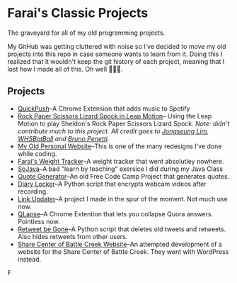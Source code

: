 # Farai's Classic Projects
The graveyard for all of my old programming projects.

My GitHub was getting cluttered with noise so I've decided to move my old projects into this repo in case someone wants to learn from it. Doing this I realized that it wouldn't keep the git history of each project, meaning that I lost how I made all of this. Oh well 🤷🏾‍♂️.

## Projects
* [QuickPush](https://github.com/fgandiya/farais-classic-projects/tree/master/QuickPush)&ndash;A Chrome Extension that adds music to Spotify
* [Rock Paper Scissors Lizard Spock in Leap Motion](https://github.com/fgandiya/farais-classic-projects/tree/master/rpsls-lm)&ndash; Using the Leap Motion to play Sheldon's Rock Paper Scissors Lizard Spock. *Note: didn't contribute much to this project. All credit goes to [Jongseung Lim](https://github.com/penandlim), [WHSBotBall](https://github.com/WHSBotball) and [Bruno Penetti](https://github.com/bpeynetti).*
* [My Old Personal Website](https://github.com/fgandiya/farais-classic-projects/tree/master/fgandiya.github.io-old)&ndash;This is one of the many redesigns I've done while coding.
* [Farai's Weight Tracker](https://github.com/fgandiya/farais-classic-projects/tree/master/fwt)&ndash;A weight tracker that went absolutley nowhere.
* [SoJava](https://github.com/fgandiya/farais-classic-projects/tree/master/SoJava)&ndash;A bad "learn by teaching" exersice I did during my Java Class
* [Quote Generator](https://github.com/fgandiya/farais-classic-projects/tree/master/Quote-Generator)&ndash;An old Free Code Camp Project that generates quotes.
* [Diary Locker](https://github.com/fgandiya/farais-classic-projects/tree/master/diary-locker)&ndash;A Python script that encrypts webcam videos after recording.
* [Link Updater](https://github.com/fgandiya/farais-classic-projects/tree/master/link-updater)&ndash;A project I made in the spur of the moment. Not much use now.
* [QLapse](https://github.com/fgandiya/farais-classic-projects/tree/master/QLapse)&ndash;A Chrome Extention that lets you collapse Quora answers. Pointless now.
* [Retweet be Gone](https://github.com/fgandiya/farais-classic-projects/tree/master/retweet-be-gone)&ndash;A Python script that deletes old tweets and retweets. Also hides retweets from other users.
* [Share Center of Battle Creek Website](https://github.com/fgandiya/farais-classic-projects/tree/master/scbc)&ndash;An attempted development of a website for the Share Center of Battle Creek. They went with WordPress instead.

F
